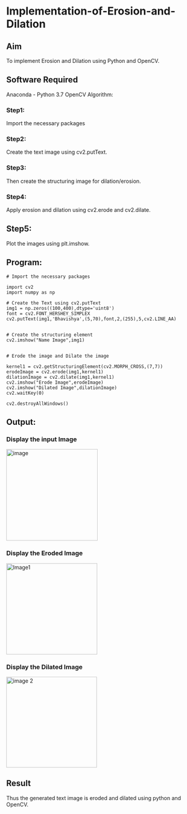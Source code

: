 # Implementation-of-Erosion-and-Dilation
## Aim
To implement Erosion and Dilation using Python and OpenCV.

## Software Required
Anaconda - Python 3.7
OpenCV
Algorithm:
### Step1:
Import the necessary packages

### Step2:
Create the text image using cv2.putText.

### Step3:
Then create the structuring image for dilation/erosion.

### Step4:
Apply erosion and dilation using cv2.erode and cv2.dilate.

## Step5:
Plot the images using plt.imshow.

## Program:
```
# Import the necessary packages

import cv2
import numpy as np

# Create the Text using cv2.putText
img1 = np.zeros((100,400),dtype='uint8')
font = cv2.FONT_HERSHEY_SIMPLEX
cv2.putText(img1,'Bhavishya',(5,70),font,2,(255),5,cv2.LINE_AA)


# Create the structuring element
cv2.imshow("Name Image",img1)


# Erode the image and Dilate the image

kernel1 = cv2.getStructuringElement(cv2.MORPH_CROSS,(7,7))
erodeImage = cv2.erode(img1,kernel1)
dilationImage = cv2.dilate(img1,kernel1)
cv2.imshow("Erode Image",erodeImage)
cv2.imshow("Dilated Image",dilationImage)
cv2.waitKey(0)

cv2.destroyAllWindows()
```

## Output:

### Display the input Image
<img width="242" alt="image" src="https://user-images.githubusercontent.com/94679395/235294902-0c20a050-34bd-4871-a6c7-91a07a956fc4.png">


### Display the Eroded Image
<img width="241" alt="lmage1" src="https://user-images.githubusercontent.com/94679395/235294911-ebb847cf-94eb-4267-aceb-e71b59dd8b8e.png">


### Display the Dilated Image
<img width="240" alt="image 2" src="https://user-images.githubusercontent.com/94679395/235294924-b1776e1a-1ebc-4998-a400-cb6e7c275147.png">


## Result
Thus the generated text image is eroded and dilated using python and OpenCV.
